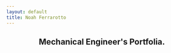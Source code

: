 ```yaml
---
layout: default
title: Noah Ferrarotto
---
```


<h2 style="text-align: center"> Mechanical Engineer's Portfolia.
